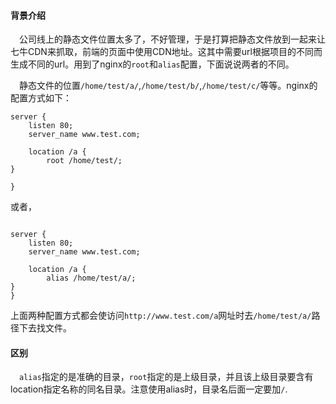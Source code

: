 #### 背景介绍

&emsp;公司线上的静态文件位置太多了，不好管理，于是打算把静态文件放到一起来让七牛CDN来抓取，前端的页面中使用CDN地址。这其中需要url根据项目的不同而生成不同的url。用到了nginx的`root`和`alias`配置，下面说说两者的不同。

&emsp;静态文件的位置`/home/test/a/`,`/home/test/b/`,`/home/test/c/`等等。nginx的配置方式如下：

```
server {
	listen 80;
	server_name www.test.com;
	
	location /a {
		root /home/test/;
}

}
```

或者，

```

server {
	listen 80;
	server_name www.test.com;

	location /a {
		alias /home/test/a/;
}
}
```

上面两种配置方式都会使访问`http://www.test.com/a`网址时去`/home/test/a/`路径下去找文件。

#### 区别

&emsp;`alias`指定的是准确的目录，`root`指定的是上级目录，并且该上级目录要含有location指定名称的同名目录。注意使用alias时，目录名后面一定要加`/`.
